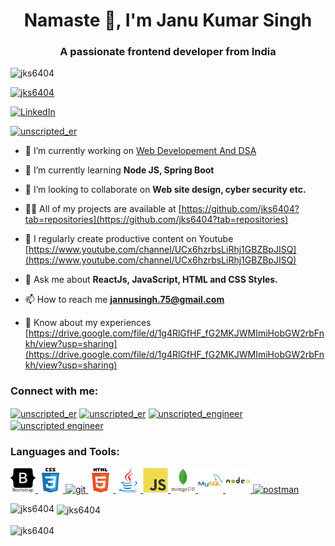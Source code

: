<h1 align="center">Namaste 👋, I'm Janu Kumar Singh</h1>
<h3 align="center">A passionate frontend developer from India</h3>

<p align="left"> <img src="https://komarev.com/ghpvc/?username=jks6404&label=Profile%20views&color=0e75b6&style=flat" alt="jks6404" /> </p>

<p align="left"> <a href="https://github.com/ryo-ma/github-profile-trophy"><img src="https://github-profile-trophy.vercel.app/?username=jks6404" alt="jks6404" /></a> </p>

<p align="left"> <a href="https://www.linkedin.com/in/janu-kumar-singh-517b3b1aa/" target="blank"><img src="https://img.shields.io/twitter/follow/Janu_Kumar_Singh?logo=linkedin&style=for-the-badge" alt="LinkedIn" /></a> </p>

<p align="left"> <a href="https://twitter.com/unscripted_er" target="blank"><img src="https://img.shields.io/twitter/follow/unscripted_er?logo=twitter&style=for-the-badge" alt="unscripted_er" /></a> </p>

- 🔭 I’m currently working on [Web Developement And DSA](https://github.com/jks6404/Crypto-Control)

- 🌱 I’m currently learning **Node JS, Spring Boot**

- 👯 I’m looking to collaborate on **Web site design, cyber security etc.**

- 👨‍💻 All of my projects are available at [https://github.com/jks6404?tab=repositories](https://github.com/jks6404?tab=repositories)

- 📝 I regularly create productive content on Youtube [https://www.youtube.com/channel/UCx6hzrbsLiRhj1GBZBpJISQ](https://www.youtube.com/channel/UCx6hzrbsLiRhj1GBZBpJISQ)

- 💬 Ask me about **ReactJs, JavaScript, HTML and CSS Styles.**

- 📫 How to reach me **jannusingh.75@gmail.com**

- 📄 Know about my experiences [https://drive.google.com/file/d/1g4RlGfHF_fG2MKJWMImiHobGW2rbFnkh/view?usp=sharing](https://drive.google.com/file/d/1g4RlGfHF_fG2MKJWMImiHobGW2rbFnkh/view?usp=sharing)

<h3 align="left">Connect with me:</h3>
<p align="left">
  <a href="https://www.linkedin.com/in/janu-kumar-singh-517b3b1aa/" target="blank"><img align="center" src="https://encrypted-tbn0.gstatic.com/images?q=tbn:ANd9GcQPiGWousPVg5RegE9IW3U0D6TDujPo9WB9n5BKtLNVdg&s" alt="unscripted_er" height="30" width="40" /></a>
<a href="https://twitter.com/unscripted_er" target="blank"><img align="center" src="https://raw.githubusercontent.com/rahuldkjain/github-profile-readme-generator/master/src/images/icons/Social/twitter.svg" alt="unscripted_er" height="30" width="40" /></a>
<a href="https://www.instagram.com/unscripted_engineer/" target="blank"><img align="center" src="https://raw.githubusercontent.com/rahuldkjain/github-profile-readme-generator/master/src/images/icons/Social/instagram.svg" alt="unscripted_engineer" height="30" width="40" /></a>
<a href="https://www.youtube.com/channel/UCx6hzrbsLiRhj1GBZBpJISQ" target="blank"><img align="center" src="https://raw.githubusercontent.com/rahuldkjain/github-profile-readme-generator/master/src/images/icons/Social/youtube.svg" alt="unscripted engineer" height="30" width="40" /></a>
</p>

<h3 align="left">Languages and Tools:</h3>
<p align="left"> <a href="https://getbootstrap.com" target="_blank" rel="noreferrer"> <img src="https://raw.githubusercontent.com/devicons/devicon/master/icons/bootstrap/bootstrap-plain-wordmark.svg" alt="bootstrap" width="40" height="40"/> </a> <a href="https://www.w3schools.com/css/" target="_blank" rel="noreferrer"> <img src="https://raw.githubusercontent.com/devicons/devicon/master/icons/css3/css3-original-wordmark.svg" alt="css3" width="40" height="40"/> </a> <a href="https://git-scm.com/" target="_blank" rel="noreferrer"> <img src="https://www.vectorlogo.zone/logos/git-scm/git-scm-icon.svg" alt="git" width="40" height="40"/> </a> <a href="https://www.w3.org/html/" target="_blank" rel="noreferrer"> <img src="https://raw.githubusercontent.com/devicons/devicon/master/icons/html5/html5-original-wordmark.svg" alt="html5" width="40" height="40"/> </a> <a href="https://www.java.com" target="_blank" rel="noreferrer"> <img src="https://raw.githubusercontent.com/devicons/devicon/master/icons/java/java-original.svg" alt="java" width="40" height="40"/> </a> <a href="https://developer.mozilla.org/en-US/docs/Web/JavaScript" target="_blank" rel="noreferrer"> <img src="https://raw.githubusercontent.com/devicons/devicon/master/icons/javascript/javascript-original.svg" alt="javascript" width="40" height="40"/> </a> <a href="https://www.mongodb.com/" target="_blank" rel="noreferrer"> <img src="https://raw.githubusercontent.com/devicons/devicon/master/icons/mongodb/mongodb-original-wordmark.svg" alt="mongodb" width="40" height="40"/> </a> <a href="https://www.mysql.com/" target="_blank" rel="noreferrer"> <img src="https://raw.githubusercontent.com/devicons/devicon/master/icons/mysql/mysql-original-wordmark.svg" alt="mysql" width="40" height="40"/> </a> <a href="https://nodejs.org" target="_blank" rel="noreferrer"> <img src="https://raw.githubusercontent.com/devicons/devicon/master/icons/nodejs/nodejs-original-wordmark.svg" alt="nodejs" width="40" height="40"/> </a> <a href="https://postman.com" target="_blank" rel="noreferrer"> <img src="https://www.vectorlogo.zone/logos/getpostman/getpostman-icon.svg" alt="postman" width="40" height="40"/> </a> </p>

<p><img align="left" src="https://github-readme-stats.vercel.app/api/top-langs?username=jks6404&show_icons=true&locale=en&layout=compact" alt="jks6404" /></p>

<p>&nbsp;<img align="center" src="https://github-readme-stats.vercel.app/api?username=jks6404&show_icons=true&locale=en" alt="jks6404" /></p>

<p><img align="center" src="https://github-readme-streak-stats.herokuapp.com/?user=jks6404&" alt="jks6404" /></p>
